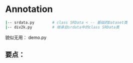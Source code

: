 # Annotation

```bash
|-- srdata.py        # class SRData < -- 基础的Dataset类
|-- div2k.py         # 继承自srdata中的class SRData类 

```

貌似无用： demo.py


## 要点：
